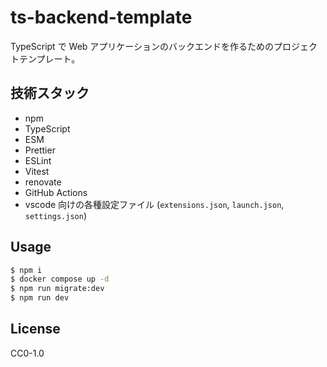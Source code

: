# ts-backend-template

TypeScript で Web アプリケーションのバックエンドを作るためのプロジェクトテンプレート。

## 技術スタック

- npm
- TypeScript
- ESM
- Prettier
- ESLint
- Vitest
- renovate
- GitHub Actions
- vscode 向けの各種設定ファイル (`extensions.json`, `launch.json`, `settings.json`)

## Usage

```bash
$ npm i
$ docker compose up -d
$ npm run migrate:dev
$ npm run dev
```

## License

CC0-1.0
